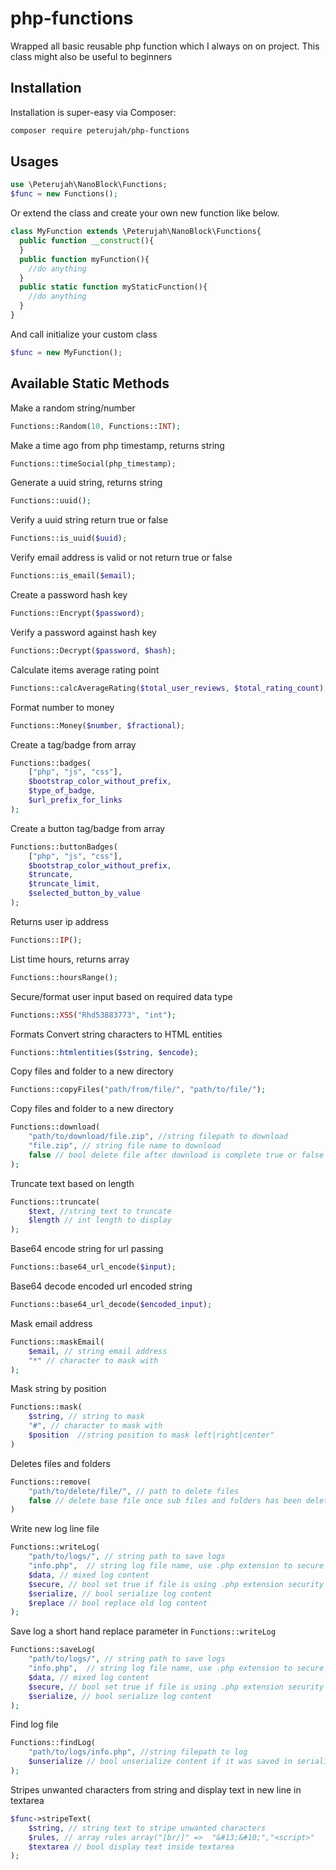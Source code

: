 # php-functions
Wrapped all basic reusable php function which I always on on project.
This class might also be useful to beginners


## Installation

Installation is super-easy via Composer:
```md
composer require peterujah/php-functions
```
## Usages

```php 
use \Peterujah\NanoBlock\Functions;
$func = new Functions();
```
Or extend the class and create your own new function like below.
```php
class MyFunction extends \Peterujah\NanoBlock\Functions{
  public function __construct(){
  }
  public function myFunction(){
    //do anything
  }
  public static function myStaticFunction(){
    //do anything
  }
}
```
And call initialize your custom class
```php
$func = new MyFunction();
```

## Available Static Methods

Make a random string/number
```php 
Functions::Random(10, Functions::INT);
```
Make a time ago from php timestamp, returns string
```php 
Functions::timeSocial(php_timestamp);
```
Generate a uuid string, returns string
```php 
Functions::uuid();
```

Verify a uuid string return true or false
```php 
Functions::is_uuid($uuid);
```

Verify email address is valid or not return true or false
```php 
Functions::is_email($email);
```

Create a password hash key
```php 
Functions::Encrypt($password);
```

Verify a password against hash key
```php 
Functions::Decrypt($password, $hash);
```

Calculate items average rating point
```php 
Functions::calcAverageRating($total_user_reviews, $total_rating_count);
```
Format number to money
```php 
Functions::Money($number, $fractional);
```
Create a tag/badge from array
```php 
Functions::badges(
    ["php", "js", "css"], 
    $bootstrap_color_without_prefix, 
    $type_of_badge, 
    $url_prefix_for_links
);
```

Create a button tag/badge from array
```php 
Functions::buttonBadges(
    ["php", "js", "css"], 
    $bootstrap_color_without_prefix, 
    $truncate, 
    $truncate_limit, 
    $selected_button_by_value
);
```

Returns user ip address
```php 
Functions::IP();
```
List time hours, returns array
```php 
Functions::hoursRange();
```

Secure/format user input based on required data type
```php 
Functions::XSS("Rhd53883773", "int");
```

Formats Convert string characters to HTML entities
```php 
Functions::htmlentities($string, $encode);
```

Copy files and folder to a new directory
```php 
Functions::copyFiles("path/from/file/", "path/to/file/");
```

Copy files and folder to a new directory
```php 
Functions::download(
    "path/to/download/file.zip", //string filepath to download
    "file.zip", // string file name to download
    false // bool delete file after download is complete true or false
);
```

Truncate text based on length
```php 
Functions::truncate(
    $text, //string text to truncate
    $length // int length to display
);
```

Base64 encode string for url passing
```php 
Functions::base64_url_encode($input);
```
Base64 decode encoded url encoded string
```php 
Functions::base64_url_decode($encoded_input);
```
Mask email address
```php 
Functions::maskEmail(
    $email, // string email address
    "*" // character to mask with
);
```

Mask string by position
```php 
Functions::mask(
    $string, // string to mask
    "#", // character to mask with
    $position  //string position to mask left|right|center"
)
```

Deletes files and folders
```php 
Functions::remove(
    "path/to/delete/file/", // path to delete files
    false // delete base file once sub files and folders has been deleted
) 
```

Write new log line file
```php 
Functions::writeLog(
    "path/to/logs/", // string path to save logs
    "info.php",  // string log file name, use .php extension to secure log file from accessible in browser
    $data, // mixed log content
    $secure, // bool set true if file is using .php extension security method 
    $serialize, // bool serialize log content
    $replace // bool replace old log content
);
```
Save log a short hand replace parameter in `Functions::writeLog`
```php 
Functions::saveLog(
    "path/to/logs/", // string path to save logs
    "info.php",  // string log file name, use .php extension to secure log file from accessible in browser
    $data, // mixed log content
    $secure, // bool set true if file is using .php extension security method 
    $serialize, // bool serialize log content
);
```

Find log file
```php 
Functions::findLog(
    "path/to/logs/info.php", //string filepath to log
    $unserialize // bool unserialize content if it was saved in serialize mode
);
```

Stripes unwanted characters from string and display text in new line in textarea
```php 
$func->stripeText(
    $string, // string text to stripe unwanted characters
    $rules, // array rules array("[br/]" =>  "&#13;&#10;","<script>"    => "oops!",)
    $textarea // bool display text inside textarea
);
```
